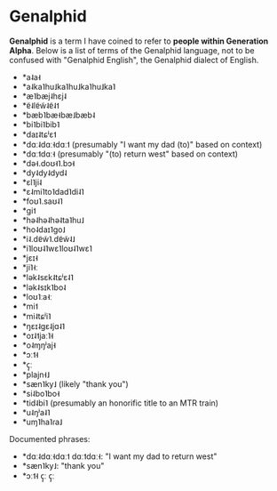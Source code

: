 
# Genalphid

<b>Genalphid</b> is a term I have coined to refer to <b>people within Generation Alpha</b>. Below is a list of terms of the Genalphid language, not to be confused with "Genalphid English", the Genalphid dialect of English.

  <ul>
    <li>*a˨a˧</li>
    <li>*a˨ka˥hu˩ka˥hu˩ka˥hu˩ka˥</li>
    <li>*æ˥bæj˨hɛj˨</li>
    <li>*ɐ̃˨lɐ̃w̃˨ɐ̃˨˦</li>
    <li>*bæb˥bæ˧bæ˩bæb˨</li>
    <li>*bi˥bi˥bib˥</li>
    <li>*daɪ˨tɕʲɛ˦</li>
    <li>*dɑː˨dɑː˧dɑː˦ (presumably "I want my dad (to)" based on context)</li>
    <li>*dɑː˦dɑː˧ (presumably "(to) return west" based on context)</li>
    <li>*də˧.doʊ˧˥.bɔ˧</li>
    <li>*dy˨dy˨dyd˨</li>
    <li>*ɛl˥ji˨</li>
    <li>*ɛ˨mi˥to˥dad˥di˨˥</li>
    <li>*foʊ˥.saʊ˨˥</li>
    <li>*gi˦</li>
    <li>*hə˨hə˨hə˨ta˥hu˩</li>
    <li>*ho˨daɪ˥ɡo˩</li>
    <li>*i˨.dɐ̃w̃˥.dɐ̃w̃˨˩</li>
    <li>*i˥loʊ˨˥wɛ˥loʊ˨˥wɛ˥</li>
    <li>*jɛɪ˧</li>
    <li>*ji˥˧ː</li>
    <li>*lək˨sɛk˨tɕʲɛ˨˥</li>
    <li>*lək˨sɪk˥bo˨</li>
    <li>*loʊ˥ːa˧ː</li>
    <li>*mi˦</li>
    <li>*mi˨tɕʲi˥</li>
    <li>*ŋɛɪ˨gɛ˨jɑ˨˥</li>
    <li>*oɪ˨˦jaː˥˧</li>
    <li>*o˨ɱŋʲaj˧</li>
    <li>*ɔː˦˧</li>
    <li>*ç̩ː</li>
    <li>*plajn˧˩</li>
    <li>*sæn˥ky˩ (likely "thank you")</li>
    <li>*si˨bo˥bo˧</li>
    <li>*tid˨bi˥ (presumably an honorific title to an MTR train)</li>
    <li>*u˨ŋʲa˨˥</li>
    <li>*uɱ˥ha˥ɾa˩</li>
  </ul>
  
  Documented phrases:
* \*dɑː˨dɑː˧dɑː˦ dɑː˦dɑː˧: "I want my dad to return west"
* \*sæn˥ky˩: "thank you"
* \*ɔː˦˧ ç̩ː ç̩ː
